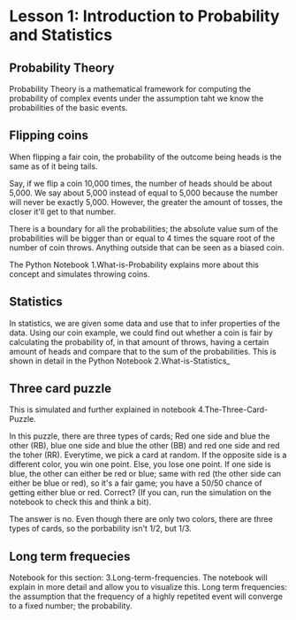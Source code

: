 # Lesson 1: Introduction to Probability and Statistics

## Probability Theory
Probability Theory is a mathematical framework for computing the probability of complex events under the assumption taht we know the probabilities of the basic events.

## Flipping coins
When flipping a fair coin, the probability of the outcome being heads is the same as of it being tails.

Say, if we flip a coin 10,000 times, the number of heads should be about 5,000. We say about 5,000 instead of equal to 5,000 because the number will never be exactly 5,000. However, the greater the amount of tosses, the closer it'll get to that number.

There is a boundary for all the probabilities; the absolute value sum of the probabilities will be bigger than or equal to 4 times the square root of the number of coin throws. Anything outside that can be seen as a biased coin.

The Python Notebook 1.What-is-Probability explains more about this concept and simulates throwing coins.

## Statistics
In statistics, we are given some data and use that to infer properties of the data. Using our coin example, we could find out whether a coin is fair by calculating the probability of, in that amount of throws, having a certain amount of heads and compare that to the sum of the probabilities. This is shown in detail in the Python Notebook 2.What-is-Statistics_

## Three card puzzle
This is simulated and further explained in notebook 4.The-Three-Card-Puzzle.

In this puzzle, there are three types of cards; Red one side and blue the other (RB), blue one side and blue the other (BB) and red one side and red the toher (RR). Everytime, we pick a card at random. If the opposite side is a different color, you win one point. Else, you lose one point. If one side is blue, the other can either be red or blue; same with red (the other side can either be blue or red), so it's a fair game; you have a 50/50 chance of getting either blue or red. Correct? (If you can, run the simulation on the notebook to check this and think a bit).

The answer is no. Even though there are only two colors, there are three types of cards, so the porbability isn't 1/2, but 1/3.

## Long term frequecies
Notebook for this section: 3.Long-term-frequencies.
The notebook will explain in more detail and allow you to visualize this.
Long term frequencies: the assumption that the frequency of a highly repetited event will converge to a fixed number; the probability.
